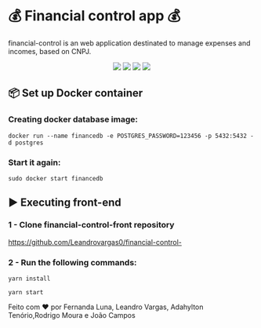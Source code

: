 # 💰 Financial control app 💰
financial-control is an web application destinated to manage expenses and incomes, based on CNPJ.

<p align="center">
  <img src="https://img.shields.io/badge/Java-ED8B00?style=for-the-badge&logo=java&logoColor=white"/>
  <img src="https://img.shields.io/badge/PostgreSQL-316192?style=for-the-badge&logo=postgresql&logoColor=white"/>
  <img src="https://img.shields.io/badge/Spring-6DB33F?style=for-the-badge&logo=spring&logoColor=white"/>
  <img src="https://img.shields.io/badge/React-20232A?style=for-the-badge&logo=react&logoColor=61DAFB"/>
  
</p>

## 📦 Set up Docker container
###  Creating docker database image: 
```
docker run --name financedb -e POSTGRES_PASSWORD=123456 -p 5432:5432 -d postgres
```
### Start it again:
```
sudo docker start financedb
```
## ▶ Executing front-end
### 1 - Clone financial-control-front repository
https://github.com/Leandrovargas0/financial-control-
### 2 - Run the following commands:
```
yarn install 
```
```
yarn start
```

<footer>
<p>Feito com ❤️ por Fernanda Luna, Leandro Vargas, Adahylton Tenório,Rodrigo Moura e João Campos</p>
</footer>

